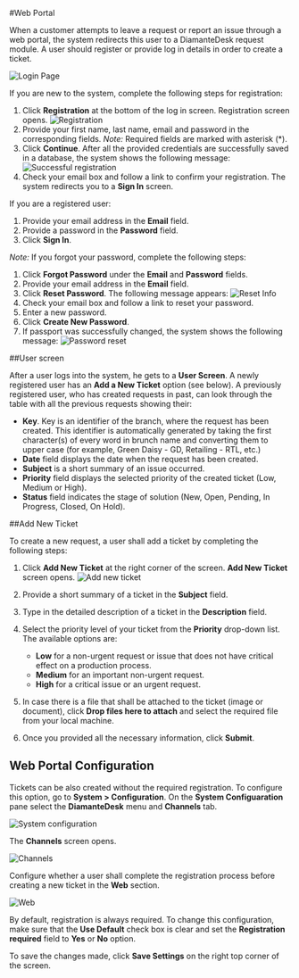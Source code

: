 #Web Portal

When a customer attempts to leave a request or report an issue through a web portal, the system redirects this user to a DiamanteDesk request module. A user should register or provide log in details in order to create a ticket.
 
![Login Page](img/Login.jpg)

If you are new to the system, complete the following steps for registration:

1. Click **Registration** at the bottom of the log in screen. Registration screen opens. ![Registration](img/registration.jpg)
2. Provide your first name, last name, email and password in the corresponding fields. _Note:_ Required fields are marked with asterisk (*).
3. Click **Continue**. After all the provided credentials are successfully saved in a database, the system shows the following message:
![Successful registration](img/reg.jpg)
4. Check your email box and follow a link to confirm your registration. The system redirects you to a **Sign In** screen.

If you are a registered user:

1. Provide your email address in the **Email** field.
2. Provide a password in the **Password** field.
3. Click **Sign In**.

_Note:_ If you forgot your password, complete the following steps:

1. Click **Forgot Password** under the **Email** and **Password** fields.
2. Provide your email address in the **Email** field.
3. Click **Reset Password**.
The following message appears:
![Reset Info](img/reset_info.jpg)
4. Check your email box and follow a link to reset your password.
5. Enter a new password.
6. Click **Create New Password**.
7. If passport was successfully changed, the system shows the following message:
![Password reset](img/password_reset.jpg)

##User screen

After a user logs into the system, he gets to a **User Screen**. A newly registered user has an **Add a New Ticket** option (see below). A previously registered user, who has created requests in past, can look through the table with all the previous requests showing their:

* **Key**. Key is an identifier of the branch, where the request has been created. This identifier is automatically generated by taking the first character(s) of every word in brunch name and converting them to upper case (for example, Green Daisy - GD, Retailing - RTL, etc.)
* **Date** field displays the date when the request has been created.
* **Subject** is a short summary of an issue occurred.
* **Priority** field displays the selected priority of the created ticket (Low, Medium or High).
* **Status** field indicates the stage of solution (New, Open, Pending, In Progress, Closed, On Hold).

##Add New Ticket

To create a new request, a user shall add a ticket by completing the following steps:

1. Click **Add New Ticket** at the right corner of the screen. **Add New Ticket** screen opens.
![Add new ticket](img/add_new_ticket.jpg)
2. Provide a short summary of a ticket in the **Subject** field.
3. Type in the detailed description of a ticket in the **Description** field.
4. Select the priority level of your ticket from the **Priority** drop-down list. The available options are:

   * **Low** for a non-urgent request or issue that does not have critical effect on a production process.
   * **Medium** for an important non-urgent request.
   * **High** for a critical issue or an urgent request.

5. In case there is a file that shall be attached to the ticket (image or document), click **Drop files here to attach** and select the required file from your local machine.
6. Once you provided all the necessary information, click **Submit**.


## Web Portal Configuration

Tickets can be also created without the required registration. To configure this option, go to **System > Configuration**. On the **System Configuaration** pane select the **DiamanteDesk** menu and **Channels** tab.

![System configuration](img/sys_config.jpg)

The **Channels** screen opens.

![Channels](img/channels.png)

Configure whether a user shall complete the registration process before creating a new ticket in the **Web** section.

![Web](img/Web.png)

By default, registration is always required. To change this configuration, make sure that the **Use Default** check box is clear and set the **Registration required** field to **Yes** or **No** option.

To save the changes made, click **Save Settings** on the right top corner of the screen.